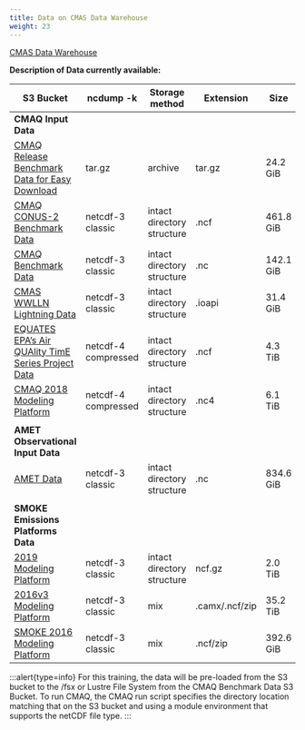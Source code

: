 ```yaml
---
title: Data on CMAS Data Warehouse
weight: 23
---
```


[CMAS Data Warehouse](https://registry.opendata.aws/cmas-data-warehouse/) 

**Description of Data currently available:**


| S3 Bucket                     | ncdump -k | Storage method | Extension | Size |
| ---------------------------------------------------------------------------------------------------------------------------------  | --------------------  |  ------                    | ------ | --------  |
| **CMAQ Input Data**                                                                                                                |                       |                            |        |           |
| [CMAQ Release Benchmark Data for Easy Download](https://cmaq-release-benchmark-data-for-easy-download.s3.amazonaws.com/index.html) | tar.gz                | archive                    | tar.gz | 24.2 GiB  |
| [CMAQ CONUS-2 Benchmark Data](https://cmas-cmaq-conus2-benchmark.s3.amazonaws.com/index.html)                                      | netcdf-3 classic      | intact directory structure | .ncf   | 461.8 GiB |
| [CMAQ Benchmark Data](https://cmas-cmaq.s3.amazonaws.com/index.html)                                                               | netcdf-3 classic      | intact directory structure | .nc    | 142.1 GiB |
| [CMAS WWLLN Lightning Data](https://cmas-wwlln-lightning.s3.amazonaws.com/index.html)                                              | netcdf-3 classic      | intact directory structure | .ioapi | 31.4 GiB  |
| [EQUATES EPA’s Air QUAlity TimE Series Project Data](https://cmas-equates.s3.amazonaws.com/index.html)                             | netcdf-4 compressed   | intact directory structure | .ncf   | 4.3 TiB   |
| [CMAQ 2018 Modeling Platform](https://cmas-cmaq-modeling-platform-2018.s3.amazonaws.com/index.html)                                | netcdf-4 compressed   | intact directory structure | .nc4   | 6.1 TiB   |
|                                                                                                                                    |                       |                            |        |           |
| **AMET Observational Input Data**                                                                                                  |                       |                            |        |           |
| [AMET Data](https://cmas-amet.s3.amazonaws.com/index.html)                                                                         | netcdf-3 classic      | intact directory structure | .nc    | 834.6 GiB | 
|                                                                                                                                    |                       |                            |        |           |
|**SMOKE Emissions Platforms Data**                                                                                                  |                       |                            |        |           |
| [2019 Modeling Platform](https://2019platform.s3.amazonaws.com/index.html)                                                         | netcdf-3 classic      | intact directory structure | ncf.gz | 2.0 TiB   |
| [2016v3 Modeling Platform](https://2016v3platform.s3.amazonaws.com/index.html)                                                     | netcdf-3 classic      | mix                 | .camx/.ncf/zip  | 35.2 TiB  |
| [SMOKE 2016 Modeling Platform](https://cmas-smoke-modeling-platform-2016.s3.amazonaws.com/index.html)                              | netcdf-3 classic      | mix                 |   .ncf/zip      | 392.6 GiB |

:::alert{type=info}
For this training, the data will be pre-loaded from the S3 bucket to the /fsx or Lustre File System from the CMAQ Benchmark Data S3 Bucket.
To run CMAQ, the CMAQ run script specifies the directory location matching that on the S3 bucket and using a module environment that supports the netCDF file type.
:::

